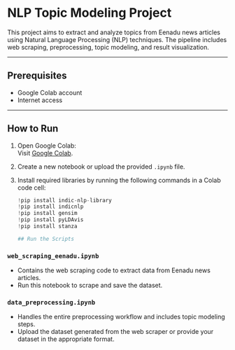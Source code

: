 # NLP Topic Modeling Project  

This project aims to extract and analyze topics from Eenadu news articles using Natural Language Processing (NLP) techniques. The pipeline includes web scraping, preprocessing, topic modeling, and result visualization.

---

## Prerequisites  

- Google Colab account  
- Internet access  

---

## How to Run  

1. Open Google Colab:  
   Visit [Google Colab](https://colab.research.google.com/).  

2. Create a new notebook or upload the provided `.ipynb` file.  

3. Install required libraries by running the following commands in a Colab code cell:  
   ```python
   !pip install indic-nlp-library
   !pip install indicnlp
   !pip install gensim
   !pip install pyLDAvis
   !pip install stanza

   ## Run the Scripts  

### `web_scraping_eenadu.ipynb`  
- Contains the web scraping code to extract data from Eenadu news articles.  
- Run this notebook to scrape and save the dataset.  

### `data_preprocessing.ipynb`  
- Handles the entire preprocessing workflow and includes topic modeling steps.  
- Upload the dataset generated from the web scraper or provide your dataset in the appropriate format.  


